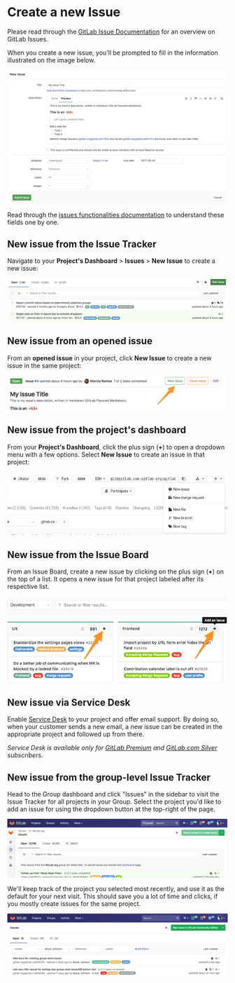 # Create a new Issue

Please read through the [GitLab Issue Documentation](index.md) for an overview on GitLab Issues.

When you create a new issue, you'll be prompted to fill in
the information illustrated on the image below.

![New issue from the issues list](img/new_issue.png)

Read through the [issues functionalities documentation](issues_functionalities.md#issues-functionalities)
to understand these fields one by one.

## New issue from the Issue Tracker

Navigate to your **Project's Dashboard** > **Issues** > **New Issue** to create a new issue:

![New issue from the issue list view](img/new_issue_from_tracker_list.png)

## New issue from an opened issue

From an **opened issue** in your project, click **New Issue** to create a new
issue in the same project:

![New issue from an open issue](img/new_issue_from_open_issue.png)

## New issue from the project's dashboard

From your **Project's Dashboard**, click the plus sign (**+**) to open a dropdown
menu with a few options. Select **New Issue** to create an issue in that project:

![New issue from a project's dashboard](img/new_issue_from_projects_dashboard.png)

## New issue from the Issue Board

From an Issue Board, create a new issue by clicking on the plus sign (**+**) on the top of a list.
It opens a new issue for that project labeled after its respective list.

![From the issue board](img/new_issue_from_issue_board.png)

## New issue via Service Desk

Enable [Service Desk](../service_desk.md) to your project and offer email support.
By doing so, when your customer sends a new email, a new issue can be created in
the appropriate project and followed up from there.

_Service Desk is available only for [GitLab Premium](https://about.gitlab.com/gitlab-ee/)
and [GitLab.com Silver](https://about.gitlab.com/gitlab-com/) subscribers._

## New issue from the group-level Issue Tracker

Head to the Group dashboard and click "Issues" in the sidebar to visit the Issue Tracker
for all projects in your Group. Select the project you'd like to add an issue for
using the dropdown button at the top-right of the page.

![Select project to create issue](img/select_project_from_group_level_issue_tracker.png)

We'll keep track of the project you selected most recently, and use it as the default
for your next visit. This should save you a lot of time and clicks, if you mostly
create issues for the same project.

![Create issue from group-level issue tracker](img/create_issue_from_group_level_issue_tracker.png)



